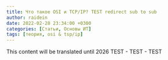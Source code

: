 ```yaml
---
title: Что такое OSI и TCP/IP? TEST redirect sub to sub
author: raidein
date: 2022-02-28 23:34:00 +0300
categories: [Статьи, Основы ИТ]
tags: [теория, osi & tsp/ip]
---
```


This content will be translated until 2026 TEST - TEST - TEST